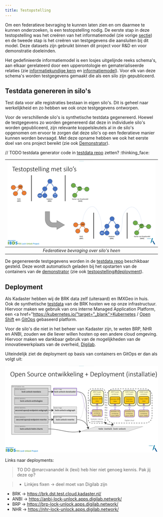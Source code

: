 ```yaml
---
title: Testopstelling
---
```

Om een federatieve bevraging te kunnen laten zien en om daarmee te kunnen onderzoeken, is een testopstelling nodig. De eerste stap in deze testopstelling was het creëren van het informatiemodel (zie vorige [sectie](./informatiemodel.md)) en de tweede stap is het creëren van testgegevens die aansluiten bij dit model. Deze datasets zijn gebruikt binnen dit project voor R&D en voor demonstratie doeleinden. 

Het gedefinieerde informatiemodel is een losjes uitgelijnde reeks schema's, aan elkaar gerelateerd door een upperontologie en gematerialiseerde relaties (zie [informatiekundige kern](./informatiekundigekern.md) en [informatiemodel](./informatie.md)). Voor elk van deze schema's worden testgegevens gemaakt die als een silo zijn gepubliceerd.

## Testdata genereren in silo's 

Test data voor alle registraties bestaan in eigen silo's. Dit is geheel naar werkelijkheid en zo hebben we ook onze testgegevens ontworpen. 

Voor de verschillende silo's is synthetische testdata gegenereerd. Hoewel de testgegevens zo worden gegenereerd dat deze in individuele silo's worden gepubliceerd, zijn relevante koppelsleutels al in de silo's opgenomen om ervoor te zorgen dat deze silo's op een federatieve manier kunnen worden bevraagd. Met deze opname hebben we ook het eerste doel van ons project bereikt (zie ook [Demonstrator](./demonstrator.md)).

// TODO testdata generator code in [testdata
repo](https://github.com/kadaster-labs/lock-unlock-testdata) zetten? :thinking_face:

|![Federatieve bevraging over silo's heen](images/testopstelling-silos.png)|
| :--: |
|*Federatieve bevraging over silo's heen*|

De gegenereerde testgegevens worden in de <a href="https://github.com/kadaster-labs/lock-unlock-testdata" target="_blank">testdata repo</a> beschikbaar gesteld. Deze wordt automatisch geladen bij het opstarten van de containers van de [demonstrator](./demonstrator.md) (zie ook [testopstelling#deployment](./testopstelling.md#deployment)).

## Deployment

Als Kadaster hebben wij de BRK data zelf (uiteraard) en IMXGeo in huis. Ook de synthetische [testdata](#testdata) van de BRK hosten we op onze infrastructuur. Hiervoor maken we gebruik van ons interne Managed Application Platform, een <a href="https://kubernetes.io/"target="_blank">Kubernetes</a> / <a href="https://docs.openshift.com/" target="_blank">Open Shift</a> en <a href="https://www.redhat.com/en/topics/devops/what-is-gitops" target="_blank">GitOps</a> gebaseerd platform.

Voor de silo's die niet in het beheer van Kadaster zijn, te weten BRP, NHR en ANBI, zouden we die liever willen hosten op een andere cloud omgeving. Hiervoor maken we dankbaar gebruik van de mogelijkheden van de innovatiewerkplaats van de overheid, <a href="https://digilab.overheid.nl/" target="_blank">Digilab</a>.

Uiteindelijk ziet de deployment op basis van containers en GitOps er dan als volgt uit:

![Testopstelling deployment](images/testopstelling-deployment.png)

Links naar deployments:

> TO DO
> @marcvanandel ik (lexi) heb hier niet genoeg kennis. Pak jij deze op?

> - Linkjes fixen -> deel moet van Digilab zijn

- BRK -> <a href="https://brk.dst.test.cloud.kadaster.nl/"
  target="_blank">https://brk.dst.test.cloud.kadaster.nl/</a>
- ANBI -> <a href="https://anbi-lock-unlock.apps.digilab.network/"
  target="_blank">https://anbi-lock-unlock.apps.digilab.network/</a>
- BRP -> <a href="https://brp-lock-unlock.apps.digilab.network/"
  target="_blank">https://brp-lock-unlock.apps.digilab.network/</a>
- NHR -> <a href="https://nhr-lock-unlock.apps.digilab.network/"
  target="_blank">https://nhr-lock-unlock.apps.digilab.network/</a>

